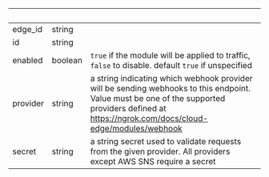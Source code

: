 <!-- Code generated for API Clients. DO NOT EDIT. -->

| &nbsp;   | &nbsp;  | &nbsp;                                                                                                                                                                                          |
| -------- | ------- | ----------------------------------------------------------------------------------------------------------------------------------------------------------------------------------------------- |
| edge_id  | string  |                                                                                                                                                                                                 |
| id       | string  |                                                                                                                                                                                                 |
| enabled  | boolean | `true` if the module will be applied to traffic, `false` to disable. default `true` if unspecified                                                                                              |
| provider | string  | a string indicating which webhook provider will be sending webhooks to this endpoint. Value must be one of the supported providers defined at https://ngrok.com/docs/cloud-edge/modules/webhook |
| secret   | string  | a string secret used to validate requests from the given provider. All providers except AWS SNS require a secret                                                                                |
